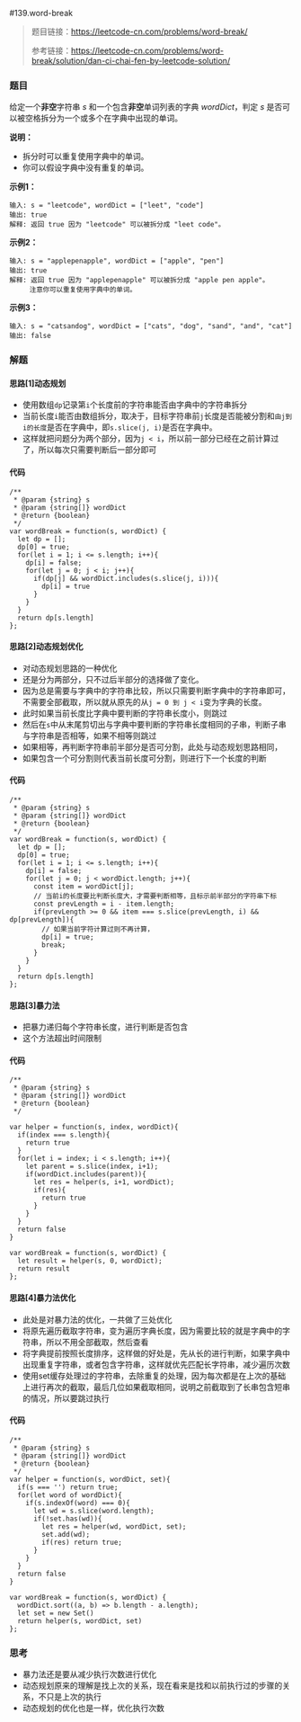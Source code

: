#139.word-break

> 题目链接：https://leetcode-cn.com/problems/word-break/
>
> 参考链接：https://leetcode-cn.com/problems/word-break/solution/dan-ci-chai-fen-by-leetcode-solution/

### 题目

给定一个**非空**字符串 *s* 和一个包含**非空**单词列表的字典 *wordDict*，判定 *s* 是否可以被空格拆分为一个或多个在字典中出现的单词。

**说明：**

- 拆分时可以重复使用字典中的单词。
- 你可以假设字典中没有重复的单词。

**示例1：**

```
输入: s = "leetcode", wordDict = ["leet", "code"]
输出: true
解释: 返回 true 因为 "leetcode" 可以被拆分成 "leet code"。
```

**示例2：**

```
输入: s = "applepenapple", wordDict = ["apple", "pen"]
输出: true
解释: 返回 true 因为 "applepenapple" 可以被拆分成 "apple pen apple"。
     注意你可以重复使用字典中的单词。
```

**示例3：**

```
输入: s = "catsandog", wordDict = ["cats", "dog", "sand", "and", "cat"]
输出: false
```



### 解题

#### 思路[1]动态规划

* 使用数组`dp`记录第`i`个长度前的字符串能否由字典中的字符串拆分
* 当前长度`i`能否由数组拆分，取决于，目标字符串前`j`长度是否能被分割和`由j到i的长度`是否在字典中，即`s.slice(j, i)`是否在字典中。
* 这样就把问题分为两个部分，因为`j < i`，所以前一部分已经在之前计算过了，所以每次只需要判断后一部分即可

#### 代码

```
/**
 * @param {string} s
 * @param {string[]} wordDict
 * @return {boolean}
 */
var wordBreak = function(s, wordDict) {
  let dp = [];
  dp[0] = true;
  for(let i = 1; i <= s.length; i++){
    dp[i] = false;
    for(let j = 0; j < i; j++){
      if(dp[j] && wordDict.includes(s.slice(j, i))){
        dp[i] = true
      }
    }
  }
  return dp[s.length]
};
```

#### 思路[2]动态规划优化

* 对动态规划思路的一种优化
* 还是分为两部分，只不过后半部分的选择做了变化。
* 因为总是需要与字典中的字符串比较，所以只需要判断字典中的字符串即可，不需要全部截取，所以就从原先的从`j = 0 到 j < i`变为字典的长度。
* 此时如果当前长度比字典中要判断的字符串长度小，则跳过
* 然后在`s`中从末尾剪切出与字典中要判断的字符串长度相同的子串，判断子串与字符串是否相等，如果不相等则跳过
* 如果相等，再判断字符串前半部分是否可分割，此处与动态规划思路相同，
* 如果包含一个可分割则代表当前长度可分割，则进行下一个长度的判断

#### 代码

```
/**
 * @param {string} s
 * @param {string[]} wordDict
 * @return {boolean}
 */
var wordBreak = function(s, wordDict) {
  let dp = [];
  dp[0] = true;
  for(let i = 1; i <= s.length; i++){
    dp[i] = false;
    for(let j = 0; j < wordDict.length; j++){
      const item = wordDict[j];
      // 当前i的长度要比判断长度大，才需要判断相等，且标示前半部分的字符串下标
      const prevLength = i - item.length;
      if(prevLength >= 0 && item === s.slice(prevLength, i) && dp[prevLength]){
        // 如果当前字符计算过则不再计算，
        dp[i] = true;
        break;
      }
    }
  }
  return dp[s.length]
};
```

#### 思路[3]暴力法

* 把暴力递归每个字符串长度，进行判断是否包含
* 这个方法超出时间限制

#### 代码

```
/**
 * @param {string} s
 * @param {string[]} wordDict
 * @return {boolean}
 */

var helper = function(s, index, wordDict){
  if(index === s.length){
    return true
  }
  for(let i = index; i < s.length; i++){
    let parent = s.slice(index, i+1);
    if(wordDict.includes(parent)){
      let res = helper(s, i+1, wordDict);
      if(res){
        return true
      }
    }
  }
  return false
}

var wordBreak = function(s, wordDict) {
  let result = helper(s, 0, wordDict);
  return result
};
```

#### 思路[4]暴力法优化

* 此处是对暴力法的优化，一共做了三处优化
* 将原先遍历截取字符串，变为遍历字典长度，因为需要比较的就是字典中的字符串，所以不用全部截取，然后查看
* 将字典提前按照长度排序，这样做的好处是，先从长的进行判断，如果字典中出现重复字符串，或者包含字符串，这样就优先匹配长字符串，减少遍历次数
* 使用set缓存处理过的字符串，去除重复的处理，因为每次都是在上次的基础上进行再次的截取，最后几位如果截取相同，说明之前截取到了长串包含短串的情况，所以要跳过执行

#### 代码

```
/**
 * @param {string} s
 * @param {string[]} wordDict
 * @return {boolean}
 */
var helper = function(s, wordDict, set){
  if(s === '') return true;
  for(let word of wordDict){
    if(s.indexOf(word) === 0){
      let wd = s.slice(word.length);
      if(!set.has(wd)){
        let res = helper(wd, wordDict, set);
        set.add(wd);
        if(res) return true;
      }
    }
  }
  return false
}

var wordBreak = function(s, wordDict) {
  wordDict.sort((a, b) => b.length - a.length);
  let set = new Set()
  return helper(s, wordDict, set)
};
```



### 思考

* 暴力法还是要从减少执行次数进行优化
* 动态规划原来的理解是找上次的关系，现在看来是找和以前执行过的步骤的关系，不只是上次的执行
* 动态规划的优化也是一样，优化执行次数